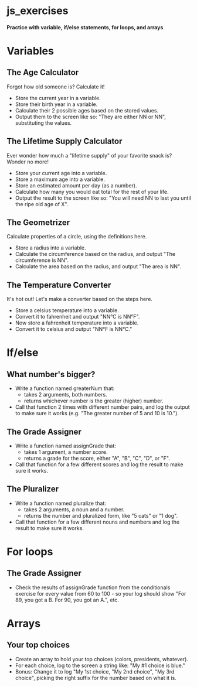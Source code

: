 js_exercises
============

#### Practice with variable, if/else statements, for loops, and arrays

# Variables

## The Age Calculator

Forgot how old someone is? Calculate it!

- Store the current year in a variable.
- Store their birth year in a variable.
- Calculate their 2 possible ages based on the stored values.
- Output them to the screen like so: "They are either NN or NN", substituting the values.

## The Lifetime Supply Calculator

Ever wonder how much a "lifetime supply" of your favorite snack is? Wonder no more!

- Store your current age into a variable.
- Store a maximum age into a variable.
- Store an estimated amount per day (as a number).
- Calculate how many you would eat total for the rest of your life.
- Output the result to the screen like so: "You will need NN to last you until the ripe old age of X".

## The Geometrizer

Calculate properties of a circle, using the definitions here.

- Store a radius into a variable.
- Calculate the circumference based on the radius, and output "The circumference is NN".
- Calculate the area based on the radius, and output "The area is NN".

## The Temperature Converter

It's hot out! Let's make a converter based on the steps here.

- Store a celsius temperature into a variable.
- Convert it to fahrenheit and output "NN°C is NN°F".
- Now store a fahrenheit temperature into a variable.
- Convert it to celsius and output "NN°F is NN°C."

# If/else

## What number's bigger?

- Write a function named greaterNum that:
  - takes 2 arguments, both numbers.
  - returns whichever number is the greater (higher) number.
- Call that function 2 times with different number pairs, and log the output to make sure it works (e.g. "The greater number of 5 and 10 is 10.").

## The Grade Assigner

- Write a function named assignGrade that:
  - takes 1 argument, a number score.
  - returns a grade for the score, either "A", "B", "C", "D", or "F".
- Call that function for a few different scores and log the result to make sure it works.

## The Pluralizer

- Write a function named pluralize that:
  - takes 2 arguments, a noun and a number.
  - returns the number and pluralized form, like "5 cats" or "1 dog".
- Call that function for a few different nouns and numbers and log the result to make sure it works.

# For loops

## The Grade Assigner

- Check the results of assignGrade function from the conditionals exercise for every value from 60 to 100 - so your log should show "For 89, you got a B. For 90, you got an A.", etc.

# Arrays

## Your top choices

- Create an array to hold your top choices (colors, presidents, whatever).
- For each choice, log to the screen a string like: "My #1 choice is blue."
- Bonus: Change it to log "My 1st choice, "My 2nd choice", "My 3rd choice", picking the right suffix for the number based on what it is.

